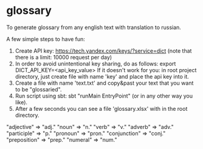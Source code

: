 # glossary
To generate glossary from any english text with translation to russian.

A few simple steps to have fun:
1) Create API key: https://tech.yandex.com/keys/?service=dict (note that there is a limit: 10000 request per day)
2) In order to avoid unintentional key sharing, do as follows:
  export DICT_API_KEY=<api_key_value>
  If it doesn't work for you: in root project directory, just create file with name 'key' and place the api key into it.
3) Create a file with name 'text.txt' and copy&past your text that you want to be "glossaried".
4) Run script using sbt: sbt "runMain EntryPoint" (or in any other way you like).
5) After a few seconds you can see a file 'glossary.xlsx' with in the root directory.


"adjective" => "adj."
"noun" => "n."
"verb" => "v."
"adverb" => "adv."
"participle" => "p."
"pronoun" => "pron."
"conjunction" => "conj."
"preposition" => "prep."
"numeral" => "num."
